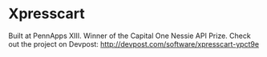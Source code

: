 # Xpresscart

Built at PennApps XIII. Winner of the Capital One Nessie API Prize. Check out the project on Devpost: http://devpost.com/software/xpresscart-ypct9e